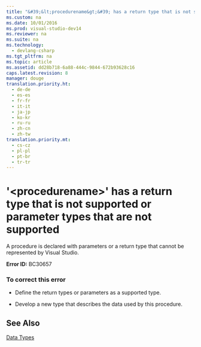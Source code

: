 ```yaml
---
title: "&#39;&lt;procedurename&gt;&#39; has a return type that is not supported or parameter types that are not supported"
ms.custom: na
ms.date: 10/01/2016
ms.prod: visual-studio-dev14
ms.reviewer: na
ms.suite: na
ms.technology: 
  - devlang-csharp
ms.tgt_pltfrm: na
ms.topic: article
ms.assetid: dd28b718-6a88-444c-9844-672b93628c16
caps.latest.revision: 8
manager: douge
translation.priority.ht: 
  - de-de
  - es-es
  - fr-fr
  - it-it
  - ja-jp
  - ko-kr
  - ru-ru
  - zh-cn
  - zh-tw
translation.priority.mt: 
  - cs-cz
  - pl-pl
  - pt-br
  - tr-tr
---
```

# &#39;&lt;procedurename&gt;&#39; has a return type that is not supported or parameter types that are not supported
A procedure is declared with parameters or a return type that cannot be represented by Visual Studio.  
  
 **Error ID:** BC30657  
  
### To correct this error  
  
-   Define the return types or parameters as a supported type.  
  
-   Develop a new type that describes the data used by this procedure.  
  
## See Also  
 [Data Types](../Topic/Data%20Type%20Summary%20\(Visual%20Basic\).md)